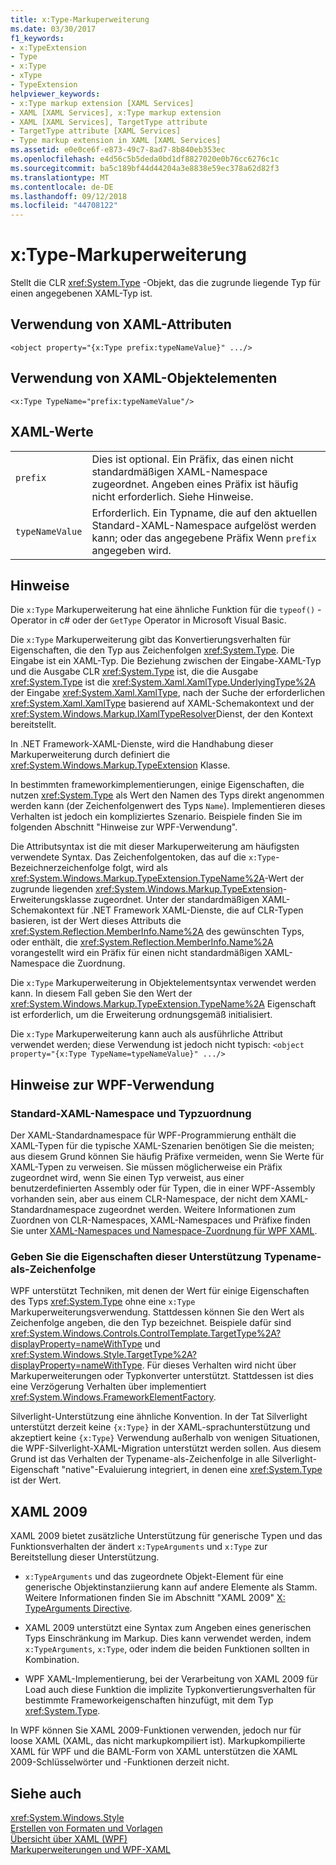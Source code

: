 ```yaml
---
title: x:Type-Markuperweiterung
ms.date: 03/30/2017
f1_keywords:
- x:TypeExtension
- Type
- x:Type
- xType
- TypeExtension
helpviewer_keywords:
- x:Type markup extension [XAML Services]
- XAML [XAML Services], x:Type markup extension
- XAML [XAML Services], TargetType attribute
- TargetType attribute [XAML Services]
- Type markup extension in XAML [XAML Services]
ms.assetid: e0e0ce6f-e873-49c7-8ad7-8b840eb353ec
ms.openlocfilehash: e4d56c5b5deda0bd1df8827020e0b76cc6276c1c
ms.sourcegitcommit: ba5c189bf44d44204a3e8838e59ec378a62d82f3
ms.translationtype: MT
ms.contentlocale: de-DE
ms.lasthandoff: 09/12/2018
ms.locfileid: "44708122"
---
```

# <a name="xtype-markup-extension"></a>x:Type-Markuperweiterung
Stellt die CLR <xref:System.Type> -Objekt, das die zugrunde liegende Typ für einen angegebenen XAML-Typ ist.  
  
## <a name="xaml-attribute-usage"></a>Verwendung von XAML-Attributen  
  
```xaml  
<object property="{x:Type prefix:typeNameValue}" .../>  
```  
  
## <a name="xaml-object-element-usage"></a>Verwendung von XAML-Objektelementen  
  
```xaml  
<x:Type TypeName="prefix:typeNameValue"/>  
```  
  
## <a name="xaml-values"></a>XAML-Werte  
  
|||  
|-|-|  
|`prefix`|Dies ist optional. Ein Präfix, das einen nicht standardmäßigen XAML-Namespace zugeordnet. Angeben eines Präfix ist häufig nicht erforderlich. Siehe Hinweise.|  
|`typeNameValue`|Erforderlich. Ein Typname, die auf den aktuellen Standard-XAML-Namespace aufgelöst werden kann; oder das angegebene Präfix Wenn `prefix` angegeben wird.|  
  
## <a name="remarks"></a>Hinweise  
 Die `x:Type` Markuperweiterung hat eine ähnliche Funktion für die `typeof()` -Operator in c# oder der `GetType` Operator in Microsoft Visual Basic.  
  
 Die `x:Type` Markuperweiterung gibt das Konvertierungsverhalten für Eigenschaften, die den Typ aus Zeichenfolgen <xref:System.Type>. Die Eingabe ist ein XAML-Typ. Die Beziehung zwischen der Eingabe-XAML-Typ und die Ausgabe CLR <xref:System.Type> ist, die die Ausgabe <xref:System.Type> ist die <xref:System.Xaml.XamlType.UnderlyingType%2A> der Eingabe <xref:System.Xaml.XamlType>, nach der Suche der erforderlichen <xref:System.Xaml.XamlType> basierend auf XAML-Schemakontext und der <xref:System.Windows.Markup.IXamlTypeResolver>Dienst, der den Kontext bereitstellt.  
  
 In .NET Framework-XAML-Dienste, wird die Handhabung dieser Markuperweiterung durch definiert die <xref:System.Windows.Markup.TypeExtension> Klasse.  
  
 In bestimmten frameworkimplementierungen, einige Eigenschaften, die nutzen <xref:System.Type> als Wert den Namen des Typs direkt angenommen werden kann (der Zeichenfolgenwert des Typs `Name`). Implementieren dieses Verhalten ist jedoch ein kompliziertes Szenario. Beispiele finden Sie im folgenden Abschnitt "Hinweise zur WPF-Verwendung".  
  
 Die Attributsyntax ist die mit dieser Markuperweiterung am häufigsten verwendete Syntax. Das Zeichenfolgentoken, das auf die `x:Type`-Bezeichnerzeichenfolge folgt, wird als <xref:System.Windows.Markup.TypeExtension.TypeName%2A>-Wert der zugrunde liegenden <xref:System.Windows.Markup.TypeExtension>-Erweiterungsklasse zugeordnet. Unter der standardmäßigen XAML-Schemakontext für .NET Framework XAML-Dienste, die auf CLR-Typen basieren, ist der Wert dieses Attributs die <xref:System.Reflection.MemberInfo.Name%2A> des gewünschten Typs, oder enthält, die <xref:System.Reflection.MemberInfo.Name%2A> vorangestellt wird ein Präfix für einen nicht standardmäßigen XAML-Namespace die Zuordnung.  
  
 Die `x:Type` Markuperweiterung in Objektelementsyntax verwendet werden kann. In diesem Fall geben Sie den Wert der <xref:System.Windows.Markup.TypeExtension.TypeName%2A> Eigenschaft ist erforderlich, um die Erweiterung ordnungsgemäß initialisiert.  
  
 Die `x:Type` Markuperweiterung kann auch als ausführliche Attribut verwendet werden; diese Verwendung ist jedoch nicht typisch: `<object property="{x:Type TypeName=typeNameValue}" .../>`  
  
## <a name="wpf-usage-notes"></a>Hinweise zur WPF-Verwendung  
  
### <a name="default-xaml-namespace-and-type-mapping"></a>Standard-XAML-Namespace und Typzuordnung  
 Der XAML-Standardnamespace für WPF-Programmierung enthält die XAML-Typen für die typische XAML-Szenarien benötigen Sie die meisten; aus diesem Grund können Sie häufig Präfixe vermeiden, wenn Sie Werte für XAML-Typen zu verweisen. Sie müssen möglicherweise ein Präfix zugeordnet wird, wenn Sie einen Typ verweist, aus einer benutzerdefinierten Assembly oder für Typen, die in einer WPF-Assembly vorhanden sein, aber aus einem CLR-Namespace, der nicht dem XAML-Standardnamespace zugeordnet werden. Weitere Informationen zum Zuordnen von CLR-Namespaces, XAML-Namespaces und Präfixe finden Sie unter [XAML-Namespaces und Namespace-Zuordnung für WPF XAML](../../../docs/framework/wpf/advanced/xaml-namespaces-and-namespace-mapping-for-wpf-xaml.md).  
  
### <a name="type-properties-that-support-typename-as-string"></a>Geben Sie die Eigenschaften dieser Unterstützung Typename-als-Zeichenfolge  
 WPF unterstützt Techniken, mit denen der Wert für einige Eigenschaften des Typs <xref:System.Type> ohne eine `x:Type` Markuperweiterungsverwendung. Stattdessen können Sie den Wert als Zeichenfolge angeben, die den Typ bezeichnet. Beispiele dafür sind <xref:System.Windows.Controls.ControlTemplate.TargetType%2A?displayProperty=nameWithType> und <xref:System.Windows.Style.TargetType%2A?displayProperty=nameWithType>. Für dieses Verhalten wird nicht über Markuperweiterungen oder Typkonverter unterstützt. Stattdessen ist dies eine Verzögerung Verhalten über implementiert <xref:System.Windows.FrameworkElementFactory>.  
  
 Silverlight-Unterstützung eine ähnliche Konvention. In der Tat Silverlight unterstützt derzeit keine `{x:Type}` in der XAML-sprachunterstützung und akzeptiert keine `{x:Type}` Verwendung außerhalb von wenigen Situationen, die WPF-Silverlight-XAML-Migration unterstützt werden sollen. Aus diesem Grund ist das Verhalten der Typename-als-Zeichenfolge in alle Silverlight-Eigenschaft "native"-Evaluierung integriert, in denen eine <xref:System.Type> ist der Wert.  
  
## <a name="xaml-2009"></a>XAML 2009  
 XAML 2009 bietet zusätzliche Unterstützung für generische Typen und das Funktionsverhalten der ändert `x:TypeArguments` und `x:Type` zur Bereitstellung dieser Unterstützung.  
  
-   `x:TypeArguments` und das zugeordnete Objekt-Element für eine generische Objektinstanziierung kann auf andere Elemente als Stamm. Weitere Informationen finden Sie im Abschnitt "XAML 2009" [X: TypeArguments Directive](../../../docs/framework/xaml-services/x-typearguments-directive.md).  
  
-   XAML 2009 unterstützt eine Syntax zum Angeben eines generischen Typs Einschränkung im Markup. Dies kann verwendet werden, indem `x:TypeArguments`, `x:Type`, oder indem die beiden Funktionen sollten in Kombination.  
  
-   WPF XAML-Implementierung, bei der Verarbeitung von XAML 2009 für Load auch diese Funktion die implizite Typkonvertierungsverhalten für bestimmte Frameworkeigenschaften hinzufügt, mit dem Typ <xref:System.Type>.  
  
 In WPF können Sie XAML 2009-Funktionen verwenden, jedoch nur für loose XAML (XAML, das nicht markupkompiliert ist). Markupkompilierte XAML für WPF und die BAML-Form von XAML unterstützen die XAML 2009-Schlüsselwörter und -Funktionen derzeit nicht.  
  
## <a name="see-also"></a>Siehe auch  
 <xref:System.Windows.Style>  
 [Erstellen von Formaten und Vorlagen](../../../docs/framework/wpf/controls/styling-and-templating.md)  
 [Übersicht über XAML (WPF)](../../../docs/framework/wpf/advanced/xaml-overview-wpf.md)  
 [Markuperweiterungen und WPF-XAML](../../../docs/framework/wpf/advanced/markup-extensions-and-wpf-xaml.md)
